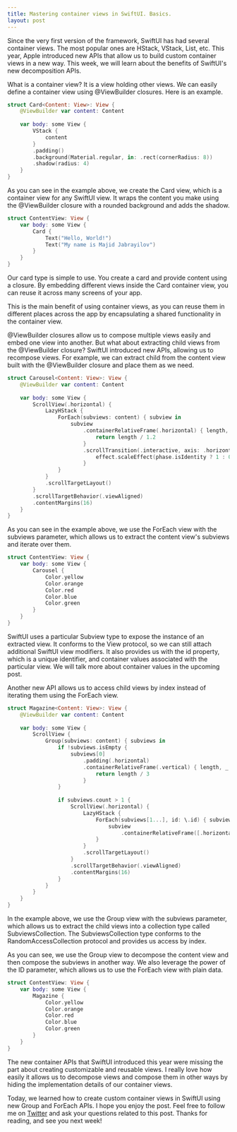```yaml
---
title: Mastering container views in SwiftUI. Basics.
layout: post
---
```


Since the very first version of the framework, SwiftUI has had several container views. The most popular ones are HStack, VStack, List, etc. This year, Apple introduced new APIs that allow us to build custom container views in a new way. This week, we will learn about the benefits of SwiftUI's new decomposition APIs.

What is a container view? It is a view holding other views. We can easily define a container view using @ViewBuilder closures. Here is an example.

```swift
struct Card<Content: View>: View {
    @ViewBuilder var content: Content
    
    var body: some View {
        VStack {
            content
        }
        .padding()
        .background(Material.regular, in: .rect(cornerRadius: 8))
        .shadow(radius: 4)
    }
}
```

As you can see in the example above, we create the Card view, which is a container view for any SwiftUI view. It wraps the content you make using the @ViewBuilder closure with a rounded background and adds the shadow. 

```swift
struct ContentView: View {
    var body: some View {
        Card {
            Text("Hello, World!")
            Text("My name is Majid Jabrayilov")
        }
    }
}
```

Our card type is simple to use. You create a card and provide content using a closure. By embedding different views inside the Card container view, you can reuse it across many screens of your app.

This is the main benefit of using container views, as you can reuse them in different places across the app by encapsulating a shared functionality in the container view.

@ViewBuilder closures allow us to compose multiple views easily and embed one view into another. But what about extracting child views from the @ViewBuilder closure? SwiftUI introduced new APIs, allowing us to recompose views. For example, we can extract child from the content view built with the @ViewBuilder closure and place them as we need.

```swift
struct Carousel<Content: View>: View {
    @ViewBuilder var content: Content
    
    var body: some View {
        ScrollView(.horizontal) {
            LazyHStack {
                ForEach(subviews: content) { subview in
                    subview
                        .containerRelativeFrame(.horizontal) { length, _ in
                            return length / 1.2
                        }
                        .scrollTransition(.interactive, axis: .horizontal) { effect, phase in
                            effect.scaleEffect(phase.isIdentity ? 1 : 0.9)
                        }
                }
            }
            .scrollTargetLayout()
        }
        .scrollTargetBehavior(.viewAligned)
        .contentMargins(16)
    }
}
```

As you can see in the example above, we use the ForEach view with the subviews parameter, which allows us to extract the content view's subviews and iterate over them. 

```swift
struct ContentView: View {
    var body: some View {
        Carousel {
            Color.yellow
            Color.orange
            Color.red
            Color.blue
            Color.green
        }
    }
}
```

SwiftUI uses a particular Subview type to expose the instance of an extracted view. It conforms to the View protocol, so we can still attach additional SwiftUI view modifiers. It also provides us with the id property, which is a unique identifier, and container values associated with the particular view. We will talk more about container values in the upcoming post.

Another new API allows us to access child views by index instead of iterating them using the ForEach view.

```swift
struct Magazine<Content: View>: View {
    @ViewBuilder var content: Content
    
    var body: some View {
        ScrollView {
            Group(subviews: content) { subviews in
                if !subviews.isEmpty {
                    subviews[0]
                        .padding(.horizontal)
                        .containerRelativeFrame(.vertical) { length, _ in
                            return length / 3
                        }
                }
                
                if subviews.count > 1 {
                    ScrollView(.horizontal) {
                        LazyHStack {
                            ForEach(subviews[1...], id: \.id) { subview in
                                subview
                                    .containerRelativeFrame([.horizontal, .vertical])
                            }
                        }
                        .scrollTargetLayout()
                    }
                    .scrollTargetBehavior(.viewAligned)
                    .contentMargins(16)
                }
            }
        }
    }
}
```

In the example above, we use the Group view with the subviews parameter, which allows us to extract the child views into a collection type called SubviewsCollection. The SubviewsCollection type conforms to the RandomAccessCollection protocol and provides us access by index.

As you can see, we use the Group view to decompose the content view and then compose the subviews in another way. We also leverage the power of the ID parameter, which allows us to use the ForEach view with plain data.

```swift
struct ContentView: View {
    var body: some View {
        Magazine {
            Color.yellow
            Color.orange
            Color.red
            Color.blue
            Color.green
        }
    }
}
```

The new container APIs that SwiftUI introduced this year were missing the part about creating customizable and reusable views. I really love how easily it allows us to decompose views and compose them in other ways by hiding the implementation details of our container views.

Today, we learned how to create custom container views in SwiftUI using new Group and ForEach APIs. I hope you enjoy the post. Feel free to follow me on [Twitter](https://twitter.com/mecid) and ask your questions related to this post. Thanks for reading, and see you next week!
